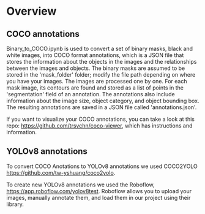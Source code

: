 
# Overview 

## COCO annotations
Binary_to_COCO.ipynb is used to convert a set of binary masks, black and white images, into COCO format annotations, which is a JSON file that stores the information about the objects in the images and the relationships between the images and objects. The binary masks are assumed to be stored in the 'mask_folder' folder; modify the file path depending on where you have your images. The images are processed one by one. For each mask image, its contours are found and stored as a list of points in the 'segmentation' field of an annotation. The annotations also include information about the image size, object category, and object bounding box. The resulting annotations are saved in a JSON file called 'annotations.json'.

If you want to visualize your COCO annotations, you can take a look at this repo: https://github.com/trsvchn/coco-viewer, which has instructions and information.

## YOLOv8 annotations
To convert COCO Anotations to YOLOv8 annotations we used COCO2YOLO https://github.com/tw-yshuang/coco2yolo.

To create new YOLOv8 annotations we used the Roboflow, https://app.roboflow.com/yolov8test. Roboflow allows you to upload your images, manually annotate them, and load them in our project using their library. 
